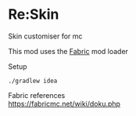 # Re:Skin
Skin customiser for mc

This mod uses the [Fabric](https://fabricmc.net/) mod loader

Setup 
```
./gradlew idea
```

Fabric references  
https://fabricmc.net/wiki/doku.php